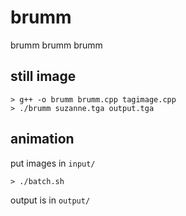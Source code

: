 # brumm
brumm brumm brumm

## still image
```
> g++ -o brumm brumm.cpp tagimage.cpp
> ./brumm suzanne.tga output.tga
```
## animation
put images in ```input/```
```
> ./batch.sh
```
output is in ```output/```

